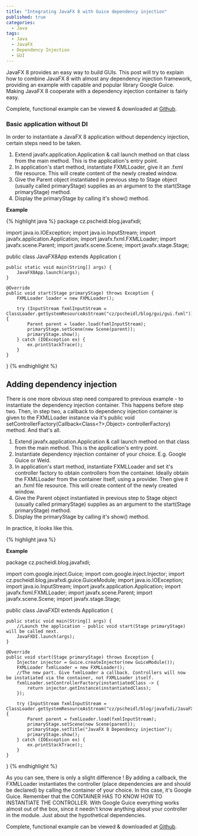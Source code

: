```yaml
---
title: "Integrating JavaFX 8 with Guice dependency injection"
published: true
categories:
  - Java
tags:
  - Java
  - JavaFX
  - Dependency Injection
  - GUI
---
```


JavaFX 8 provides an easy way to build GUIs. This post will try to explain how to combine JavaFX 8 with almost any dependency injection framework, providing an example with capable and popular library Google Guice. Making JavaFX 8 cooperate with a dependency injection container is fairly easy.

Complete, functional example can be viewed & downloaded at <a href="https://github.com/Pscheidl/JavaFX8DependencyInjection" target="_blank">Github</a>.

### Basic application without DI

In order to instantiate a JavaFX 8 application without dependency injection, certain steps need to be taken.

1. Extend javafx.application.Application & call launch method on that class from the main method. This is the application's entry point.
2. In application's start method, instantiate FXMLLoader, give it an .fxml file resource. This will create content of the newly created window.
3. Give the Parent object instantiated in previous step to Stage object (usually called primaryStage) supplies as an argument to the start(Stage primaryStage) method.
4. Display the primaryStage by calling it's show() method.

**Example**

{% highlight java %}
package cz.pscheidl.blog.javafxdi;

import java.io.IOException;
import java.io.InputStream;
import javafx.application.Application;
import javafx.fxml.FXMLLoader;
import javafx.scene.Parent;
import javafx.scene.Scene;
import javafx.stage.Stage;

public class JavaFX8App extends Application {

    public static void main(String[] args) {
        JavaFX8App.launch(args);
    }

    @Override
    public void start(Stage primaryStage) throws Exception {
        FXMLLoader loader = new FXMLLoader();

        try (InputStream fxmlInputStream = ClassLoader.getSystemResourceAsStream("cz/pscheidl/blog/gui/gui.fxml")) {
            Parent parent = loader.load(fxmlInputStream);
            primaryStage.setScene(new Scene(parent));
            primaryStage.show();
        } catch (IOException ex) {
            ex.printStackTrace();
        }
    }
}
{% endhighlight %}

 ## Adding dependency injection

There is one more obvious step need compared to previous example - to instantiate the dependency injection container. This happens before step two. Then, in step two, a callback to dependency injection container is given to the FXMLLoader instance via it's public void setControllerFactory(Callback<Class<?>,Object> controllerFactory) method. And that's all.

1. Extend javafx.application.Application & call launch method on that class from the main method. This is the application's entry point.
2. Instantiate dependency injection container of your choice. E.g. Google Guice or Weld.
3. In application's start method, instantiate FXMLLoader and set it's controller factory to obtain controllers from the container. Ideally obtain the FXMLLoader from the container itself, using a provider. Then give it an .fxml file resource. This will create content of the newly created window.
4. Give the Parent object instantiated in previous step to Stage object (usually called primaryStage) supplies as an argument to the start(Stage primaryStage) method.
5. Display the primaryStage by calling it's show() method.

In practice, it looks like this.

{% highlight java %}

**Example**

package cz.pscheidl.blog.javafxdi;

import com.google.inject.Guice;
import com.google.inject.Injector;
import cz.pscheidl.blog.javafxdi.guice.GuiceModule;
import java.io.IOException;
import java.io.InputStream;
import javafx.application.Application;
import javafx.fxml.FXMLLoader;
import javafx.scene.Parent;
import javafx.scene.Scene;
import javafx.stage.Stage;

public class JavaFXDI extends Application {

    public static void main(String[] args) {
        //Launch the application - public void start(Stage primaryStage) will be called next.
        JavaFXDI.launch(args);
    }

    @Override
    public void start(Stage primaryStage) throws Exception {
        Injector injector = Guice.createInjector(new GuiceModule());
        FXMLLoader fxmlLoader = new FXMLLoader();
        //The new part. Give fxmlLoader a callback. Controllers will now be instatiated via the container, not FXMLLoader itself.
        fxmlLoader.setControllerFactory(instantiatedClass -> {
            return injector.getInstance(instantiatedClass);
        });

        try (InputStream fxmlInputStream = ClassLoader.getSystemResourceAsStream("cz/pscheidl/blog/javafxdi/JavaFXDI.fxml")) {
            Parent parent = fxmlLoader.load(fxmlInputStream);
            primaryStage.setScene(new Scene(parent));
            primaryStage.setTitle("JavaFX 8 Dependency injection");
            primaryStage.show();
        } catch (IOException ex) {
            ex.printStackTrace();
        }
    }
}
{% endhighlight %}

As you can see, there is only a slight difference ! By adding a callback, the FXMLLoader instantiates the controller (place dependencies are and should be declared) by calling the container of your choice. In this case, it's Google Guice. Remember that the CONTAINER HAS TO KNOW HOW TO INSTANTIATE THE CONTROLLER. With Google Guice everything works almost out of the box, since it needn't know anything about your controller in the module. Just about the hypothetical dependencies.

Complete, functional example can be viewed & downloaded at <a href="https://github.com/Pscheidl/JavaFX8DependencyInjection" target="_blank">Github</a>.